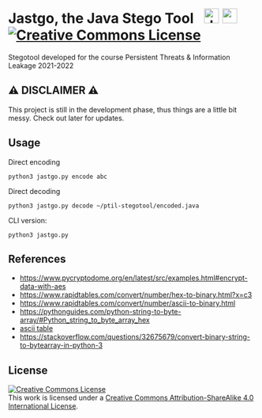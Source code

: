 # Jastgo, the Java Stego Tool <a href="https://www.flaticon.com/free-icon/java_3291669?term=java&page=1&position=8&page=1&position=8&related_id=3291669&origin=tag" title="java icons"><img alt ="Java" src="https://cdn-icons-png.flaticon.com/512/3291/3291669.png" style="width: 30px; margin-left: 15px;"/></a> <a href="https://www.flaticon.com/free-icon/secret-file_2716654?term=secret%20file&page=1&position=9&page=1&position=9&related_id=2716654&origin=style" title="confidential icons"><img alt="secret file" src="https://cdn-icons-png.flaticon.com/512/2716/2716654.png" style="width: 30px" href="https://www.flaticon.com/free-icon/secret-file_2716654?term=secret%20document&related_id=2716654"/></a> <a rel="license" href="http://creativecommons.org/licenses/by-sa/4.0/"><img alt="Creative Commons License" style="border-width:0" src="https://i.creativecommons.org/l/by-sa/4.0/88x31.png" /></a>


Stegotool developed for the course Persistent Threats &amp; Information Leakage 2021-2022

## :warning: DISCLAIMER :warning:
This project is still in the development phase, thus things are a little bit messy. Check out later for updates.

## Usage

Direct encoding
```
python3 jastgo.py encode abc
```

Direct decoding
```
python3 jastgo.py decode ~/ptil-stegotool/encoded.java
```

CLI version:
```
python3 jastgo.py
```


## References

- https://www.pycryptodome.org/en/latest/src/examples.html#encrypt-data-with-aes
- https://www.rapidtables.com/convert/number/hex-to-binary.html?x=c3
- https://www.rapidtables.com/convert/number/ascii-to-binary.html
- https://pythonguides.com/python-string-to-byte-array/#Python_string_to_byte_array_hex
- [ascii table](http://i1.ytimg.com/vi/B1Sf1IhA0j4/maxresdefault.jpg)
- https://stackoverflow.com/questions/32675679/convert-binary-string-to-bytearray-in-python-3

## License

<a rel="license" href="http://creativecommons.org/licenses/by-sa/4.0/"><img alt="Creative Commons License" style="border-width:0" src="https://i.creativecommons.org/l/by-sa/4.0/88x31.png" /></a><br />This work is licensed under a <a rel="license" href="http://creativecommons.org/licenses/by-sa/4.0/">Creative Commons Attribution-ShareAlike 4.0 International License</a>.